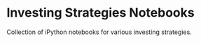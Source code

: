 # Investing Strategies Notebooks

Collection of iPython notebooks for various investing strategies.

